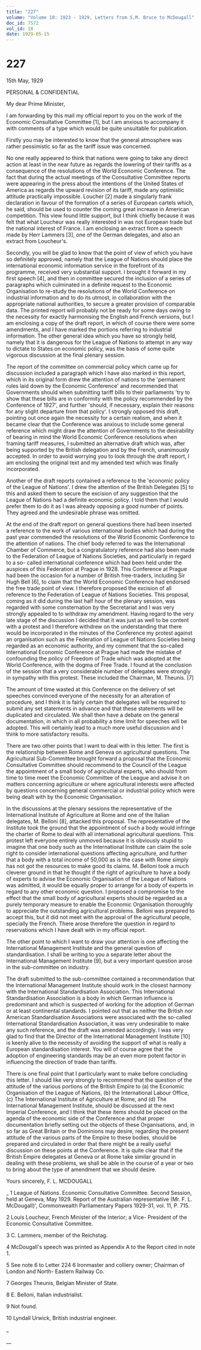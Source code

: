 ```yaml
---
title: "227"
volume: "Volume 18: 1923 - 1929, Letters from S.M. Bruce to McDougall"
doc_id: 7572
vol_id: 18
date: 1929-05-15
---
```


# 227

15th May, 1929

PERSONAL &amp; CONFIDENTIAL

My dear Prime Minister,

I am forwarding by this mail my official report to you on the work of the Economic Consultative Committee [1], but I am anxious to accompany it with comments of a type which would be quite unsuitable for publication.

Firstly you may be interested to know that the general atmosphere was rather pessimistic so far as the tariff issue was concerned.

No one really appeared to think that nations were going to take any direct action at least in the near future as regards the lowering of their tariffs as a consequence of the resolutions of the World Economic Conference. The fact that during the actual meetings of the Consultative Committee reports were appearing in the press about the intentions of the United States of America as regards the upward revision of its tariff, made any optimistic attitude practically impossible. Loucher [2] made a singularly frank declaration in favour of the formation of a series of European cartels which, he said, should be used to counter the coming great increase in American competition. This view found little support, but I think chiefly because it was felt that what Loucheur was really interested in was not European trade but the national interest of France. I am enclosing an extract from a speech made by Herr Lammers [3], one of the German delegates, and also an extract from Loucheur's.

Secondly, you will be glad to know that the point of view of which you have so definitely approved, namely that the League of Nations should place the international economic information service in the forefront of its programme, received very substantial support. I brought it forward in my first speech [4], and then in committee secured the inclusion of a series of paragraphs which culminated in a definite request to the Economic Organisation to re-study the resolutions of the World Conference on industrial information and to do its utmost, in collaboration with the appropriate national authorities, to secure a greater provision of comparable data. The printed report will probably not be ready for some days owing to the necessity for exactly harmonising the English and French versions, but I am enclosing a copy of the draft report, in which of course there were some amendments, and I have marked the portions referring to industrial information. The other general idea which you have so strongly held, namely that it is dangerous for the League of Nations to attempt in any way to dictate to States on economic policy, was the basis of some quite vigorous discussion at the final plenary session.

The report of the committee on commercial policy which came up for discussion included a paragraph which I have also marked in this report, which in its original form drew the attention of nations to the 'permanent rules laid down by the Economic Conference' and recommended that Governments should when submitting tariff bills to their parliaments 'try to show that these bills are in conformity with the policy recommended by the Conference of 1927', and further 'should, if necessary, explain their reasons for any slight departure from that policy'. I strongly opposed this draft, pointing out once again the necessity for a certain realism, and when it became clear that the Conference was anxious to include some general reference which might draw the attention of Governments to the desirability of bearing in mind the World Economic Conference resolutions when framing tariff measures, I submitted an alternative draft which was, after being supported by the British delegation and by the French, unanimously accepted. In order to avoid worrying you to look through the draft report, I am enclosing the original text and my amended text which was finally incorporated.

Another of the draft reports contained a reference to the 'economic policy of the League of Nations'. I drew the attention of the British Delegates [5] to this and asked them to secure the excision of any suggestion that the League of Nations had a definite economic policy. I told them that I would prefer them to do it as I was already opposing a good number of points. They agreed and the undesirable phrase was omitted.

At the end of the draft report on general questions there had been inserted a reference to the work of various international bodies which had during the past year commended the resolutions of the World Economic Conference to the attention of nations. The chief body referred to was the International Chamber of Commerce, but a congratulatory reference had also been made to the Federation of League of Nations Societies, and particularly in regard to a so- called international conference which had been held under the auspices of this Federation at Prague in 1928. This Conference at Prague had been the occasion for a number of British free-traders, including Sir Hugh Bell [6], to claim that the World Economic Conference had endorsed the free trade point of view. I therefore proposed the excision of all reference to the Federation of League of Nations Societies. This proposal, coming as it did during the last half hour of the plenary session, was regarded with some consternation by the Secretariat and I was very strongly appealed to to withdraw my amendment. Having regard to the very late stage of the discussion I decided that it was just as well to be content with a protest and I therefore withdrew on the understanding that there would be incorporated in the minutes of the Conference my protest against an organisation such as the Federation of League of Nations Societies being regarded as an economic authority, and my comment that the so-called International Economic Conference at Prague had made the mistake of confounding the policy of Freedom of Trade which was adopted at the World Conference, with the dogma of Free Trade. I found at the conclusion of the session that a very considerable number of delegates were strongly in sympathy with this protest. These included the Chairman, M. Theunis. [7]

The amount of time wasted at this Conference on the delivery of set speeches convinced everyone of the necessity for an alteration of procedure, and I think it is fairly certain that delegates will be required to submit any set statements in advance and that these statements will be duplicated and circulated. We shall then have a debate on the general documentation, in which in all probability a time limit for speeches will be adopted. This will certainly lead to a much more useful discussion and I think to more satisfactory results.

There are two other points that I want to deal with in this letter. The first is the relationship between Rome and Geneva on agricultural questions. The Agricultural Sub-Committee brought forward a proposal that the Economic Consultative Committee should recommend to the Council of the League the appointment of a small body of agricultural experts, who should from time to time meet the Economic Committee of the League and advise it on matters concerning agriculture or where agricultural interests were affected by questions concerning general commercial or industrial policy which were being dealt with by the Economic Organisation.

In the discussions at the plenary sessions the representative of the International Institute of Agriculture at Rome and one of the Italian delegates, M. Belloni [8], attacked this proposal. The representative of the Institute took the ground that the appointment of such a body would infringe the charter of Rome to deal with all international agricultural questions. This protest left everyone entirely unmoved because it is obviously stupid to imagine that one body such as the International Institute can claim the sole right to consider international questions affecting agriculture, and further that a body with a total income of 50,000 as is the case with Rome simply has not got the resources to make good its claims. M. Belloni took a much cleverer ground in that he thought if the right of agriculture to have a body of experts to advise the Economic Organisation of the League of Nations was admitted, it would be equally proper to arrange for a body of experts in regard to any other economic question. I proposed a compromise to the effect that the small body of agricultural experts should be regarded as a purely temporary measure to enable the Economic Organisation thoroughly to appreciate the outstanding agricultural problems. Belloni was prepared to accept this, but it did not meet with the approval of the agricultural people, specially the French. There arose therefore the question in regard to reservations which I have dealt with in my official report.

The other point to which I want to draw your attention is one affecting the International Management Institute and the general question of standardisation. I shall be writing to you a separate letter about the International Management Institute [9], but a very important question arose in the sub-committee on industry.

The draft submitted to the sub-committee contained a recommendation that the International Management Institute should work in the closest harmony with the International Standardisation Association. This International Standardisation Association is a body in which German influence is predominant and which is suspected of working for the adoption of German or at least continental standards. I pointed out that as neither the British nor American Standardisation Associations were associated with the so-called International Standardisation Association, it was very undesirable to make any such reference, and the draft was amended accordingly. I was very glad to find that the Director of the International Management Institute [10] is keenly alive to the necessity of avoiding the support of what is really a European standardisation interest. You will of course agree that the adoption of engineering standards may be an even more potent factor in influencing the direction of trade than tariffs.

There is one final point that I particularly want to make before concluding this letter. I should like very strongly to recommend that the question of the attitude of the various portions of the British Empire to (a) the Economic Organisation of the League of Nations, (b) the International Labour Office, (c) The International Institute of Agriculture at Rome, and (d) The International Management Institute, should be discussed at the next Imperial Conference, and I think that these items should be placed on the agenda of the economic side of the Conference and that proper documentation briefly setting out the objects of these Organisations, and, in so far as Great Britain or the Dominions may desire, regarding the present attitude of the various parts of the Empire to these bodies, should be prepared and circulated in order that there might be a really useful discussion on these points at the Conference. It is quite clear that if the British Empire delegates at Geneva or at Rome take similar ground in dealing with these problems, we shall be able in the course of a year or two to bring about the type of amendment that we should desire.

Yours sincerely, F. L. MCDOUGALL 

_ 1 League of Nations. Economic Consultative Committee. Second Session, held at Geneva, May 1929. Report of the Australian representative (Mr. F. L. McDougall)', Commonwealth Parliamentary Papers 1929-31, vol. 11, P. 715.

2 Louis Loucheur, French Minister of the Interior; a Vice- President of the Economic Consultative Committee.

3 C. Lammers, member of the Reichstag.

4 McDougall's speech was printed as Appendix A to the Report cited in note 1.

5 See note 6 to Letter 224 6 Ironmaster and colliery owner; Chairman of London and North- Eastern Railway Co.

7 Georges Theunis, Belgian Minister of State.

8 E. Belloni, Italian industrialist.

9 Not found.

10 Lyndall Urwick, British industrial engineer.

_

__
